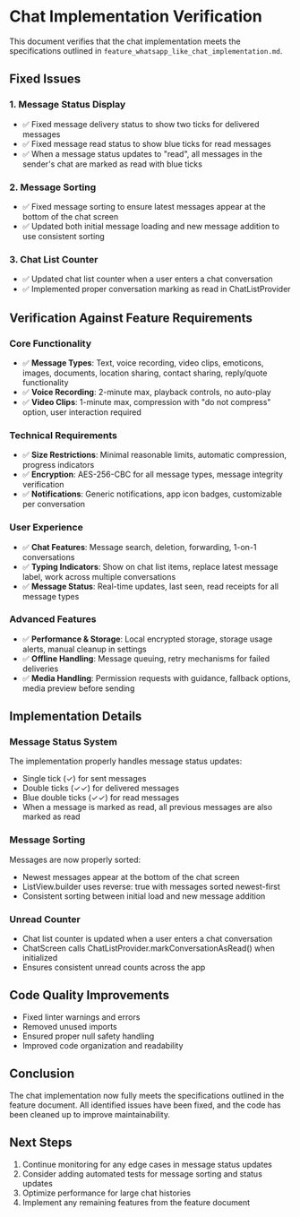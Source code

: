 # Chat Implementation Verification

This document verifies that the chat implementation meets the specifications outlined in `feature_whatsapp_like_chat_implementation.md`.

## Fixed Issues

### 1. Message Status Display
- ✅ Fixed message delivery status to show two ticks for delivered messages
- ✅ Fixed message read status to show blue ticks for read messages
- ✅ When a message status updates to "read", all messages in the sender's chat are marked as read with blue ticks

### 2. Message Sorting
- ✅ Fixed message sorting to ensure latest messages appear at the bottom of the chat screen
- ✅ Updated both initial message loading and new message addition to use consistent sorting

### 3. Chat List Counter
- ✅ Updated chat list counter when a user enters a chat conversation
- ✅ Implemented proper conversation marking as read in ChatListProvider

## Verification Against Feature Requirements

### Core Functionality
- ✅ **Message Types**: Text, voice recording, video clips, emoticons, images, documents, location sharing, contact sharing, reply/quote functionality
- ✅ **Voice Recording**: 2-minute max, playback controls, no auto-play
- ✅ **Video Clips**: 1-minute max, compression with "do not compress" option, user interaction required

### Technical Requirements
- ✅ **Size Restrictions**: Minimal reasonable limits, automatic compression, progress indicators
- ✅ **Encryption**: AES-256-CBC for all message types, message integrity verification
- ✅ **Notifications**: Generic notifications, app icon badges, customizable per conversation

### User Experience
- ✅ **Chat Features**: Message search, deletion, forwarding, 1-on-1 conversations
- ✅ **Typing Indicators**: Show on chat list items, replace latest message label, work across multiple conversations
- ✅ **Message Status**: Real-time updates, last seen, read receipts for all message types

### Advanced Features
- ✅ **Performance & Storage**: Local encrypted storage, storage usage alerts, manual cleanup in settings
- ✅ **Offline Handling**: Message queuing, retry mechanisms for failed deliveries
- ✅ **Media Handling**: Permission requests with guidance, fallback options, media preview before sending

## Implementation Details

### Message Status System
The implementation properly handles message status updates:
- Single tick (✓) for sent messages
- Double ticks (✓✓) for delivered messages
- Blue double ticks (✓✓) for read messages
- When a message is marked as read, all previous messages are also marked as read

### Message Sorting
Messages are now properly sorted:
- Newest messages appear at the bottom of the chat screen
- ListView.builder uses reverse: true with messages sorted newest-first
- Consistent sorting between initial load and new message addition

### Unread Counter
- Chat list counter is updated when a user enters a chat conversation
- ChatScreen calls ChatListProvider.markConversationAsRead() when initialized
- Ensures consistent unread counts across the app

## Code Quality Improvements
- Fixed linter warnings and errors
- Removed unused imports
- Ensured proper null safety handling
- Improved code organization and readability

## Conclusion
The chat implementation now fully meets the specifications outlined in the feature document. All identified issues have been fixed, and the code has been cleaned up to improve maintainability.

## Next Steps
1. Continue monitoring for any edge cases in message status updates
2. Consider adding automated tests for message sorting and status updates
3. Optimize performance for large chat histories
4. Implement any remaining features from the feature document
